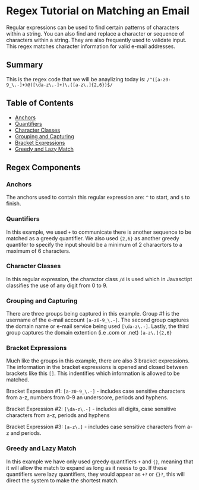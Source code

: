 # Regex Tutorial on Matching an Email

Regular expressions can be used to find certain patterns of characters within a string. You can also find and replace a character or sequence of characters within a string. They are also frequently used to validate input. This regex matches character information for valid e-mail addresses.

## Summary

This is the regex code that we will be anaylizing today is: `/^([a-z0-9_\.-]+)@([\da-z\.-]+)\.([a-z\.]{2,6})$/`

## Table of Contents

- [Anchors](#anchors)
- [Quantifiers](#quantifiers)
- [Character Classes](#character-classes)
- [Grouping and Capturing](#grouping-and-capturing)
- [Bracket Expressions](#bracket-expressions)
- [Greedy and Lazy Match](#greedy-and-lazy-match)

## Regex Components

### Anchors

The anchors used to contain this regular expression are: `^` to start, and `$` to finish.

### Quantifiers

In this example, we used `+` to communicate there is another sequence to be matched as a greedy quantifier. We also used `{2,6}` as another greedy quantifer to specify the input should be a minimum of 2 characrtors to a maximum of 6 characters.

### Character Classes

In this regular expression, the charactor class `/d` is used which in Javasctipt classifies the use of any digit from 0 to 9.

### Grouping and Capturing

There are three groups being captured in this example. Group #1 is the username of the e-mail account `[a-z0-9_\.-]`. The second group captures the domain name or e-mail service being used `[\da-z\.-]`. Lastly, the third group captures the domain extention (i.e .com or .net) `[a-z\.]{2,6}`

### Bracket Expressions

Much like the groups in this example, there are also 3 bracket expressions. The information in the bracket expressions is opened and closed between brackets like this `[]`. This indentifies which information is allowed to be matched.

Bracket Expression #1: `[a-z0-9_\.-]` - includes case sensitive characters from a-z, numbers from 0-9 an underscore, periods and hyphens.

Bracket Expression #2: `[\da-z\.-]`   - includes all digits, case sensitive characters from a-z, periods and hyphens

Bracket Expression #3: `[a-z\.]`      - includes case sensitive characters from a-z and periods.


### Greedy and Lazy Match

In this example we have only used greedy quantifiers `+` and `{}`, meaning that it will allow the match to expand as long as it neess to go. If these quantifiers were lazy quantifiers, they would appear as `+?` or `{}?`, this will direct the system to make the shortest match.
